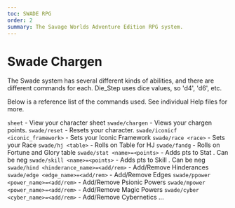```yaml
---
toc: SWADE RPG
order: 2
summary: The Savage Worlds Adventure Edition RPG system.
---
```

# Swade Chargen

The Swade system has several different kinds of abilities, and there are different commands for each.
Die_Step uses dice values, so 'd4', 'd6', etc.

Below is a reference list of the commands used. See individual Help files for more.

`sheet`                                  - View your character sheet
`swade/chargen`                          - Views your chargen points. 
`swade/reset`                            - Resets your character.
`swade/iconicf <iconic_framework>`       - Sets your Iconic Framework
`swade/race <race>`                      - Sets your Race
`swade/hj <table>`                       - Rolls on Table for HJ
`swade/fandg`                            - Rolls on Fortune and Glory table
`swade/stat <name>=<points>`             - Adds pts to Stat <name>. Can be neg
`swade/skill <name>=<points>`            - Adds pts to Skill <name>. Can be neg
`swade/hind <hinderance_name>=<add/rem>` - Add/Remove Hinderances
`swade/edge <edge_name>=<add/rem>`       - Add/Remove Edges
`swade/ppower <power_name>=<add/rem>`    - Add/Remove Psionic Powers
`swade/mpower <power_name>=<add/rem>`    - Add/Remove Magic Powers
`swade/cyber <cyber_name>=<add/rem>`     - Add/Remove Cybernetics
...